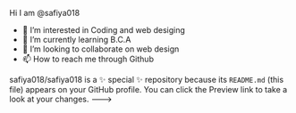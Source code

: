  Hi I am @safiya018 
- 👀 I’m interested in Coding and web desiging
- 🌱 I’m currently learning B.C.A
- 💞️ I’m looking to collaborate on web design
- 📫 How to reach me through Github






safiya018/safiya018 is a ✨ special ✨ repository because its `README.md` (this file) appears on your GitHub profile.
You can click the Preview link to take a look at your changes.
--->

